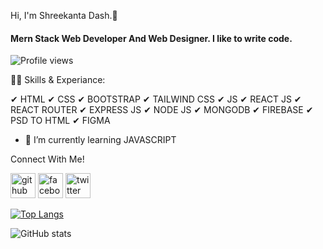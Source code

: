 Hi, I'm Shreekanta Dash.👏
#### Mern Stack Web Developer And Web Designer. I like to write code.


![Profile views](https://gpvc.arturio.dev/shree7890) 

<!-- I'm a Web Developer. I like to learn and share my knowledge. I pride myself on doing quality work and maintain excellent communication. -->

🤹‍♂️ Skills & Experiance:

✔ HTML
✔ CSS
✔ BOOTSTRAP
✔ TAILWIND CSS
✔ JS
✔ REACT JS
✔ REACT ROUTER
✔ EXPRESS JS
✔ NODE JS
✔ MONGODB
✔ FIREBASE
✔ PSD TO HTML
✔ FIGMA

- 🌱 I’m currently learning JAVASCRIPT 


Connect With Me!

[<img src='https://cdn.jsdelivr.net/npm/simple-icons@3.0.1/icons/github.svg' alt='github' height='40'>](https://github.com/shree7890)   [<img src='https://cdn.jsdelivr.net/npm/simple-icons@3.0.1/icons/facebook.svg' alt='facebook' height='40'>](https://www.facebook.com/shreekanta )   [<img src='https://cdn.jsdelivr.net/npm/simple-icons@3.0.1/icons/twitter.svg' alt='twitter' height='40'>](https://twitter.com/DashBabu831)  

[![Top Langs](https://github-readme-stats.vercel.app/api/top-langs/?username=shree7890)](https://github.com/anuraghazra/github-readme-stats)

![GitHub stats](https://github-readme-stats.vercel.app/api?username=shree7890&show_icons=true)  

 
